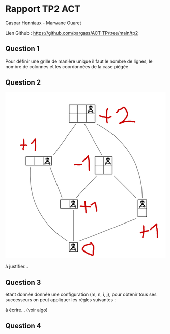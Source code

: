 # Rapport TP2 ACT

Gaspar Henniaux - Marwane Ouaret

Lien Github : https://github.com/pargass/ACT-TP/tree/main/tp2

## Question 1

Pour définir une grille de manière unique il faut le nombre de lignes, le nombre de colonnes et les coordonnées de la case piégée

## Question 2

![](./images/tablette.png)

à justifier...

## Question 3

étant donnée donnée une configuration (m, n, i, j), pour obtenir tous ses successeurs on peut appliquer les règles suivantes :

à écrire... (voir algo)

## Question 4

